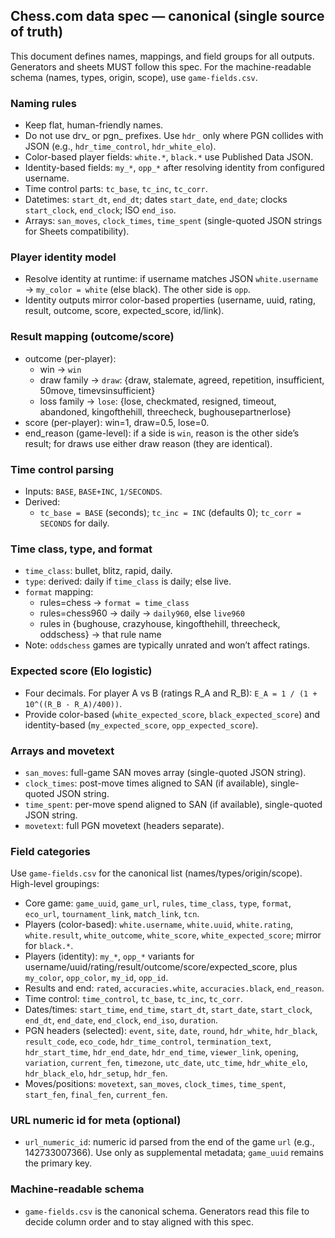 ## Chess.com data spec — canonical (single source of truth)

This document defines names, mappings, and field groups for all outputs. Generators and sheets MUST follow this spec. For the machine-readable schema (names, types, origin, scope), use `game-fields.csv`.

### Naming rules
- Keep flat, human-friendly names.
- Do not use drv_ or pgn_ prefixes. Use `hdr_` only where PGN collides with JSON (e.g., `hdr_time_control`, `hdr_white_elo`).
- Color-based player fields: `white.*`, `black.*` use Published Data JSON.
- Identity-based fields: `my_*`, `opp_*` after resolving identity from configured username.
- Time control parts: `tc_base`, `tc_inc`, `tc_corr`.
- Datetimes: `start_dt`, `end_dt`; dates `start_date`, `end_date`; clocks `start_clock`, `end_clock`; ISO `end_iso`.
- Arrays: `san_moves`, `clock_times`, `time_spent` (single-quoted JSON strings for Sheets compatibility).

### Player identity model
- Resolve identity at runtime: if username matches JSON `white.username` → `my_color = white` (else black). The other side is `opp`.
- Identity outputs mirror color-based properties (username, uuid, rating, result, outcome, score, expected_score, id/link).

### Result mapping (outcome/score)
- outcome (per-player):
  - win → `win`
  - draw family → `draw`: {draw, stalemate, agreed, repetition, insufficient, 50move, timevsinsufficient}
  - loss family → `lose`: {lose, checkmated, resigned, timeout, abandoned, kingofthehill, threecheck, bughousepartnerlose}
- score (per-player): win=1, draw=0.5, lose=0.
- end_reason (game-level): if a side is `win`, reason is the other side’s result; for draws use either draw reason (they are identical).

### Time control parsing
- Inputs: `BASE`, `BASE+INC`, `1/SECONDS`.
- Derived:
  - `tc_base = BASE` (seconds); `tc_inc = INC` (defaults 0); `tc_corr = SECONDS` for daily.

### Time class, type, and format
- `time_class`: bullet, blitz, rapid, daily.
- `type`: derived: daily if `time_class` is daily; else live.
- `format` mapping:
  - rules=chess → `format = time_class`
  - rules=chess960 → daily → `daily960`, else `live960`
  - rules in {bughouse, crazyhouse, kingofthehill, threecheck, oddschess} → that rule name
- Note: `oddschess` games are typically unrated and won’t affect ratings.

### Expected score (Elo logistic)
- Four decimals. For player A vs B (ratings R_A and R_B): `E_A = 1 / (1 + 10^((R_B - R_A)/400))`.
- Provide color-based (`white_expected_score`, `black_expected_score`) and identity-based (`my_expected_score`, `opp_expected_score`).

### Arrays and movetext
- `san_moves`: full-game SAN moves array (single-quoted JSON string).
- `clock_times`: post-move times aligned to SAN (if available), single-quoted JSON string.
- `time_spent`: per-move spend aligned to SAN (if available), single-quoted JSON string.
- `movetext`: full PGN movetext (headers separate).

### Field categories
Use `game-fields.csv` for the canonical list (names/types/origin/scope). High-level groupings:
- Core game: `game_uuid`, `game_url`, `rules`, `time_class`, `type`, `format`, `eco_url`, `tournament_link`, `match_link`, `tcn`.
- Players (color-based): `white.username`, `white.uuid`, `white.rating`, `white.result`, `white_outcome`, `white_score`, `white_expected_score`; mirror for `black.*`.
- Players (identity): `my_*`, `opp_*` variants for username/uuid/rating/result/outcome/score/expected_score, plus `my_color`, `opp_color`, `my_id`, `opp_id`.
- Results and end: `rated`, `accuracies.white`, `accuracies.black`, `end_reason`.
- Time control: `time_control`, `tc_base`, `tc_inc`, `tc_corr`.
- Dates/times: `start_time`, `end_time`, `start_dt`, `start_date`, `start_clock`, `end_dt`, `end_date`, `end_clock`, `end_iso`, `duration`.
- PGN headers (selected): `event`, `site`, `date`, `round`, `hdr_white`, `hdr_black`, `result_code`, `eco_code`, `hdr_time_control`, `termination_text`, `hdr_start_time`, `hdr_end_date`, `hdr_end_time`, `viewer_link`, `opening`, `variation`, `current_fen`, `timezone`, `utc_date`, `utc_time`, `hdr_white_elo`, `hdr_black_elo`, `hdr_setup`, `hdr_fen`.
- Moves/positions: `movetext`, `san_moves`, `clock_times`, `time_spent`, `start_fen`, `final_fen`, `current_fen`.

### URL numeric id for meta (optional)
- `url_numeric_id`: numeric id parsed from the end of the game `url` (e.g., 142733007366). Use only as supplemental metadata; `game_uuid` remains the primary key.

### Machine-readable schema
- `game-fields.csv` is the canonical schema. Generators read this file to decide column order and to stay aligned with this spec.


